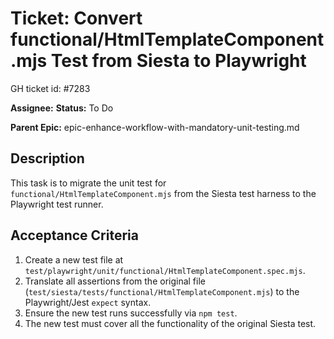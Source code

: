 # Ticket: Convert functional/HtmlTemplateComponent.mjs Test from Siesta to Playwright

GH ticket id: #7283

**Assignee:**
**Status:** To Do

**Parent Epic:** epic-enhance-workflow-with-mandatory-unit-testing.md

## Description

This task is to migrate the unit test for `functional/HtmlTemplateComponent.mjs` from the Siesta test harness to the Playwright test runner.

## Acceptance Criteria

1.  Create a new test file at `test/playwright/unit/functional/HtmlTemplateComponent.spec.mjs`.
2.  Translate all assertions from the original file (`test/siesta/tests/functional/HtmlTemplateComponent.mjs`) to the Playwright/Jest `expect` syntax.
3.  Ensure the new test runs successfully via `npm test`.
4.  The new test must cover all the functionality of the original Siesta test.
